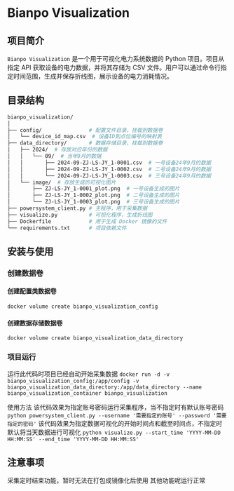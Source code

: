 # Bianpo Visualization

## 项目简介

`Bianpo Visualization` 是一个用于可视化电力系统数据的 Python 项目。项目从指定 API 获取设备的电力数据，并将其存储为 CSV 文件。用户可以通过命令行指定时间范围，生成并保存折线图，展示设备的电力消耗情况。

## 目录结构

```bash
bianpo_visualization/
│
├── config/               # 配置文件目录，挂载到数据卷
│   └── device_id_map.csv  # 设备ID到点位编号的映射表
├── data_directory/       # 数据存储目录，挂载到数据卷
│   ├── 2024/  # 存放对应年份的数据
│   │   └── 09/  # 当年9月的数据
│   │       ├── 2024-09-ZJ-LS-JY_1-0001.csv  # 一号设备24年9月的数据
│   │       ├── 2024-09-ZJ-LS-JY_1-0002.csv  # 二号设备24年9月的数据
│   │       └── 2024-09-ZJ-LS-JY_1-0003.csv  # 三号设备24年9月的数据
│   └── image/  # 存放生成的可视化图片
│       ├── ZJ-LS-JY_1-0001_plot.png  # 一号设备生成的图片
│       ├── ZJ-LS-JY_1-0002_plot.png  # 二号设备生成的图片
│       └── ZJ-LS-JY_1-0003_plot.png  # 三号设备生成的图片
├── powersystem_client.py # 主程序，用于采集数据
├── visualize.py          # 可视化程序，生成折线图
├── Dockerfile            # 用于生成 Docker 镜像的文件
└── requirements.txt      # 项目依赖文件
```

## 安装与使用

### 创建数据卷

#### 创建配置类数据卷
`docker volume create bianpo_visualization_config`

#### 创建数据存储数据卷
`docker volume create bianpo_visualization_data_directory`

### 项目运行
运行此代码时项目已经自动开始采集数据
```docker run -d -v bianpo_visualization_config:/app/config -v bianpo_visualization_data_directory:/app/data_directory --name bianpo_visualization_container bianpo_visualization```

使用方法
该代码效果为指定账号密码运行采集程序，当不指定时有默认账号密码
`python powersystem_client.py --username '需要指定的账号' --password '需要指定的密码'`
该代码效果为指定数据可视化的开始时间点和截至时间点，不指定时默认将当天数据进行可视化
`python visualize.py --start_time 'YYYY-MM-DD HH:MM:SS' --end_time 'YYYY-MM-DD HH:MM:SS'`

## 注意事项
采集定时结束功能，暂时无法在打包成镜像化后使用 其他功能呢运行正常

